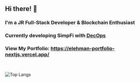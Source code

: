 ## Hi there! 👋 

### I'm a JR Full-Stack Developer & Blockchain Enthusiast

### Currently developing SimpFi with <a href='https://www.linkedin.com/company/decops/mycompany/'>DecOps</a>

### View My Portfolio: https://elehman-portfolio-nextjs.vercel.app/
<br>

![Top Langs](https://github-readme-stats.vercel.app/api/top-langs/?username=ETH1Elohim&theme=tokyonight)
